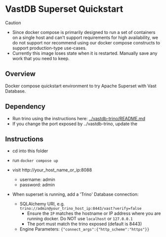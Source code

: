# VastDB Superset Quickstart

> [!CAUTION]
> - Since docker compose is primarily designed to run a set of containers on a single host and can't support requirements for high availability, we do not support nor recommend using our docker compose constructs to support production-type use-cases.
> - Currently this image loses state when it is restarted.  Manually save any work that you need to keep.

## Overview

Docker compose quickstart environment to try Apache Superset with Vast Database.

## Dependency

- Run trino using the instructions here: [../vastdb-trino/README.md](../vastdb-trino/README.md)
- If you change the port exposed by ../vastdb-trino, update the 

## Instructions

- cd into this folder
- run `docker compose up`
- visit http://your_host_name_or_ip:8088
  - username: admin
  - password: admin

- When superset is running, add a 'Trino' Database connection:
  - SQLAlchemy URI, e.g. `trino://admin@your_trino_host_ip:8443/vast?verify=false`
    - Ensure the `IP` matches the hostname or IP address where you are running docker.  Do NOT use `localhost` or `127.0.0.1`
    - The port must match the trino exposed (default is 8443)
  - Engine Parameters: `{"connect_args":{"http_scheme":"https"}}`
